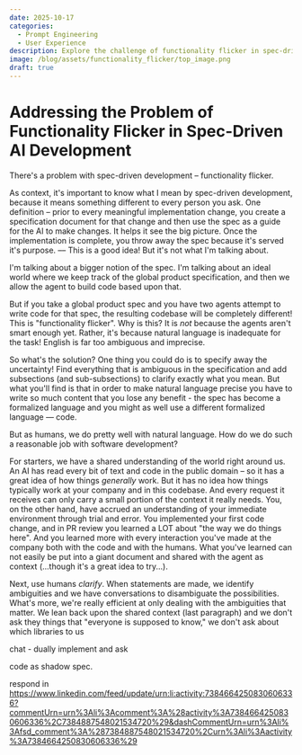 ```yaml
---
date: 2025-10-17
categories:
  - Prompt Engineering
  - User Experience
description: Explore the challenge of functionality flicker in spec-driven AI development - when different AI agents produce completely different implementations from the same specification. Discover why natural language specs are inherently ambiguous and learn practical strategies for building more consistent AI-driven development workflows.
image: /blog/assets/functionality_flicker/top_image.png
draft: true
---
```

# Addressing the Problem of Functionality Flicker in Spec-Driven AI Development
<!-- TODO! 
- make better description above

-->

There's a problem with spec-driven development – functionality flicker.



As context, it's important to know what I mean by spec-driven development, because it means something different to every person you ask. One definition – prior to every meaningful implementation change, you create a specification document for that change and then use the spec as a guide for the AI to make changes. It helps it see the big picture. Once the implementation is complete, you throw away the spec because it's served it's purpose. –– This is a good idea! But it's not what I'm talking about.



I'm talking about a bigger notion of the spec. I'm talking about an ideal world where we keep track of the global product specification, and then we allow the agent to build code based upon that.



But if you take a global product spec and you have two agents attempt to write code for that spec, the resulting codebase will be completely different! This is "functionality flicker". Why is this? It is _not_ because the agents aren't smart enough yet. Rather, it's because natural language is inadequate for the task! English is far too ambiguous and imprecise.



So what's the solution? One thing you could do is to specify away the uncertainty! Find everything that is ambiguous in the specification and add subsections (and sub-subsections) to clarify exactly what you mean. But what you'll find is that in order to make natural language precise you have to write so much content that you lose any benefit - the spec has become a formalized language and you might as well use a different formalized language –– code.



But as humans, we do pretty well with natural language. How do we do such a reasonable job with software development?



For starters, we have a shared understanding of the world right around us. An AI has read every bit of text and code in the public domain – so it has a great idea of how things _generally_ work. But it has no idea how things typically work at your company and in this codebase. And every request it receives can only carry a small portion of the context it really needs. You, on the other hand, have accrued an understanding of your immediate environment through trial and error. You implemented your first code change, and in PR review you learned a LOT about "the way we do things here". And you learned more with every interaction you've made at the company both with the code and with the humans. What you've learned can not easily be put into a giant document and shared with the agent as context (...though it's a great idea to try...).



Next, use humans _clarify_. When statements are made, we identify ambiguities and we have conversations to disambiguate the possibilities. What's more, we're really efficient at only dealing with the ambiguities that matter. We lean back upon the shared context (last paragraph) and we don't ask they things that "everyone is supposed to know," we don't ask about which libraries to us



chat - dually implement and ask

code as shadow spec.


respond in https://www.linkedin.com/feed/update/urn:li:activity:7384664250830606336?commentUrn=urn%3Ali%3Acomment%3A%28activity%3A7384664250830606336%2C7384887548021534720%29&dashCommentUrn=urn%3Ali%3Afsd_comment%3A%287384887548021534720%2Curn%3Ali%3Aactivity%3A7384664250830606336%29